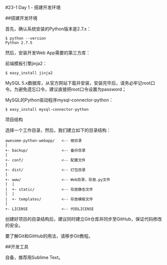 #23-1 Day 1 - 搭建开发环境

##搭建开发环境

首先，确认系统安装的Python版本是2.7.x：

	$ python --version
	Python 2.7.5
然后，安装开发Web App需要的第三方库：

前端模板引擎jinja2：

	$ easy_install jinja2
MySQL 5.x数据库，从官方网站下载并安装，安装完毕后，请务必牢记root口令。为避免遗忘口令，建议直接把root口令设置为password；

MySQL的Python驱动程序mysql-connector-python：

	$ easy_install mysql-connector-python
项目结构

选择一个工作目录，然后，我们建立如下的目录结构：

	awesome-python-webapp/   <-- 根目录
	|
	+- backup/               <-- 备份目录
	|
	+- conf/                 <-- 配置文件
	|
	+- dist/                 <-- 打包目录
	|
	+- www/                  <-- Web目录，存放.py文件
	|  |
	|  +- static/            <-- 存放静态文件
	|  |
	|  +- templates/         <-- 存放模板文件
	|
	+- LICENSE               <-- 代码LICENSE
创建好项目的目录结构后，建议同时建立Git仓库并同步至GitHub，保证代码修改的安全。

要了解Git和GitHub的用法，请移步Git教程。

##开发工具

自备，推荐用Sublime Text。